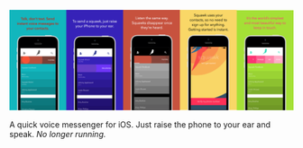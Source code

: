 ![](all.png)

A quick voice messenger for iOS. Just raise the phone to your ear and speak. _No longer running._


